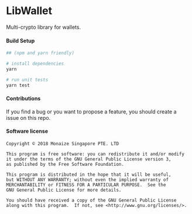 # LibWallet

Multi-crypto library for wallets.

#### Build Setup

``` bash
## (npm and yarn friendly)

# install dependencies
yarn

# run unit tests
yarn test

```

#### Contributions

If you find a bug or you want to propose a feature, you should create a issue on this repo.

#### Software license

```
Copyright © 2018 Monaize Singapore PTE. LTD

This program is free software: you can redistribute it and/or modify
it under the terms of the GNU General Public License version 3,
as published by the Free Software Foundation.

This program is distributed in the hope that it will be useful,
but WITHOUT ANY WARRANTY; without even the implied warranty of
MERCHANTABILITY or FITNESS FOR A PARTICULAR PURPOSE.  See the
GNU General Public License for more details.

You should have received a copy of the GNU General Public License
along with this program.  If not, see <http://www.gnu.org/licenses/>.
```
